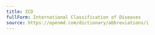 ```yaml
---
title: ICD
fullForm: International Classification of Diseases 
source: https://openmd.com/dictionary/abbreviations/i
---
```

